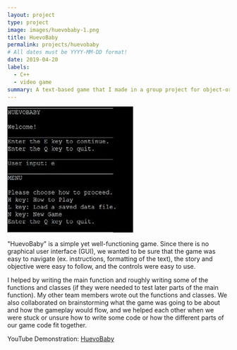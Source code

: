 ```yaml
---
layout: project
type: project
image: images/huevobaby-1.png
title: HuevoBaby
permalink: projects/huevobaby
# All dates must be YYYY-MM-DD format!
date: 2019-04-20
labels:
  - C++
  - video game
summary: A text-based game that I made in a group project for object-oriented programming class at UH Manoa. The player is tasked with naming and raising their own HuevoBaby. We also programmed save and load features into the game.
---
```


<img class="ui left floated rounded image" src="../images/huevobaby-1.png">

"HuevoBaby" is a simple yet well-functioning game. Since there is no graphical user interface (GUI), we wanted to be sure that the game was easy to navigate (ex. instructions, formatting of the text), the story and objective were easy to follow, and the controls were easy to use. 

I helped by writing the main function and roughly writing some of the functions and classes (if they were needed to test later parts of the main function). My other team members wrote out the functions and classes. We also collaborated on brainstorming what the game was going to be about and how the gameplay would flow, and we helped each other when we were stuck or unsure how to write some code or how the different parts of our game code fit together.

YouTube Demonstration: <a href="https://youtu.be/h5-ghsrdxdY"> HuevoBaby </a>

